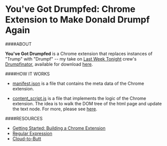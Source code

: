 # You've Got Drumpfed: Chrome Extension to Make Donald Drumpf Again #

####ABOUT

**You've Got Drumpfed** is a Chrome extension that replaces instances of "Trump" with "Drumpf" -- my take on [Last Week Tonight](https://www.youtube.com/watch?v=DnpO_RTSNmQ) crew's [Drumpfinator](http://drumpfinator.com/), available for download [here](https://chrome.google.com/webstore/detail/drumpfinator/hcimhbfpiofdihhdnofbdlhjcmjopilp?hl=en).

####HOW IT WORKS

- [manifest.json](manifest.json) is a file that contains the meta data of the Chrome extension.

- [content_script.js](content_script.js) is a file that implements the logic of the Chrome extension. The idea is to walk the DOM tree of the html page and update the text node. For more, please see [here](http://stackoverflow.com/questions/5904914/javascript-regex-to-replace-text-not-in-html-attributes/5904945#5904945).

####RESOURCES

- [Getting Started: Building a Chrome Extension](https://developer.chrome.com/extensions/getstarted)
- [Regular Expression](http://regexone.com/)
- [Cloud-to-Butt](https://github.com/panicsteve/cloud-to-butt)